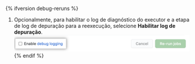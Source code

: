 {% ifversion debug-reruns %}
1. Opcionalmente, para habilitar o log de diagnóstico do executor e a etapa de log de depuração para a reexecução, selecione **Habilitar log de depuração**. ![Habilitar log de depuração](/assets/images/help/repository/enable-debug-logging.png)
{% endif %}
